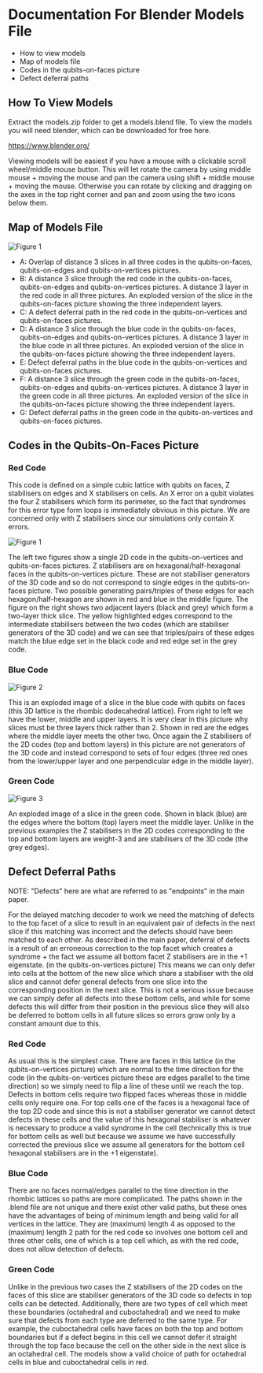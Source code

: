 # Documentation For Blender Models File

- How to view models
- Map of models file
- Codes in the qubits-on-faces picture
- Defect deferral paths

## How To View Models

Extract the models.zip folder to get a models.blend file. To view the models you will need blender, which can be downloaded for free here. 

https://www.blender.org/

Viewing models will be easiest if you have a mouse with a clickable scroll wheel/middle mouse button. This will let rotate the camera by using middle mouse + moving the mouse and pan the camera using shift + middle mouse + moving the mouse. Otherwise you can rotate by clicking and dragging on the axes in the top right corner and pan and zoom using the two icons below them.

## Map of Models File

![Figure 1](https://github.com/tRowans/JITdecoding/blob/master/documentation/map.jpg)

- A: Overlap of distance 3 slices in all three codes in the qubits-on-faces, qubits-on-edges and qubits-on-vertices pictures. 
- B: A distance 3 slice through the red code in the qubits-on-faces, qubits-on-edges and qubits-on-vertices pictures. A distance 3 layer in the red code in all three pictures. An exploded version of the slice in the qubits-on-faces picture showing the three independent layers.
- C: A defect deferral path in the red code in the qubits-on-vertices and qubits-on-faces pictures.
- D: A distance 3 slice through the blue code in the qubits-on-faces, qubits-on-edges and qubits-on-vertices pictures. A distance 3 layer in the blue code in all three pictures. An exploded version of the slice in the qubits-on-faces picture showing the three independent layers.
- E: Defect deferral paths in the blue code in the qubits-on-vertices and qubits-on-faces pictures.
- F: A distance 3 slice through the green code in the qubits-on-faces, qubits-on-edges and qubits-on-vertices pictures. A distance 3 layer in the green code in all three pictures. An exploded version of the slice in the qubits-on-faces picture showing the three independent layers.
- G: Defect deferral paths in the green code in the qubits-on-vertices and qubits-on-faces pictures.

## Codes in the Qubits-On-Faces Picture

### Red Code

This code is defined on a simple cubic lattice with qubits on faces, Z stabilisers on edges and X stabilisers on cells. An X error on a qubit violates the four Z stabilisers which form its perimeter, so the fact that syndromes for this error type form loops is immediately obvious in this picture. We are concerned only with Z stabilisers since our simulations only contain X errors. 

![Figure 1](https://github.com/tRowans/JITdecoding/blob/master/documentation/red-code.png)

The left two figures show a single 2D code in the qubits-on-vertices and qubits-on-faces pictures. Z stabilisers are on hexagonal/half-hexagonal faces in the qubits-on-vertices picture. These are not stabiliser generators of the 3D code and so do not correspond to single edges in the qubits-on-faces picture. Two possible generating pairs/triples of these edges for each hexagon/half-hexagon are shown in red and blue in the middle figure. The figure on the right shows two adjacent layers (black and grey) which form a two-layer thick slice. The yellow highlighted edges correspond to the intermediate stabilisers between the two codes (which are stabiliser generators of the 3D code) and we can see that triples/pairs of these edges match the blue edge set in the black code and red edge set in the grey code. 

### Blue Code

![Figure 2](https://github.com/tRowans/JITdecoding/blob/master/documentation/blue-code.jpg)

This is an exploded image of a slice in the blue code with qubits on faces (this 3D lattice is the rhombic dodecahedral lattice). From right to left we have the lower, middle and upper layers. It is very clear in this picture why slices must be three layers thick rather than 2. Shown in red are the edges where the middle layer meets the other two. Once again the Z stabilisers of the 2D codes (top and bottom layers) in this picture are not generators of the 3D code and instead correspond to sets of four edges (three red ones from the lower/upper layer and one perpendicular edge in the middle layer).

### Green Code

![Figure 3](https://github.com/tRowans/JITdecoding/blob/master/documentation/green-code.jpg)

An exploded image of a slice in the green code. Shown in black (blue) are the edges where the bottom (top) layers meet the middle layer. Unlike in the previous examples the Z stabilisers in the 2D codes corresponding to the top and bottom layers are weight-3 and are stabilisers of the 3D code (the grey edges). 

## Defect Deferral Paths

NOTE: "Defects" here are what are referred to as "endpoints" in the main paper.

For the delayed matching decoder to work we need the matching of defects to the top facet of a slice to result in an equivalent pair of defects in the next slice if this matching was incorrect and the defects should have been matched to each other. As described in the main paper, deferral of defects is a result of an erroneous correction to the top facet which creates a syndrome + the fact we assume all bottom facet Z stabilisers are in the +1 eigenstate. (in the qubits-on-vertices picture) This means we can only defer into cells at the bottom of the new slice which share a stabiliser with the old slice and cannot defer general defects from one slice into the corresponding position in the next slice. This is not a serious issue because we can simply defer all defects into these bottom cells, and while for some defects this will differ from their position in the previous slice they will also be deferred to bottom cells in all future slices so errors grow only by a constant amount due to this.

### Red Code

As usual this is the simplest case. There are faces in this lattice (in the qubits-on-vertices picture) which are normal to the time direction for the code (in the qubits-on-vertices picture these are edges parallel to the time direction) so we simply need to flip a line of these until we reach the top. Defects in bottom cells require two flipped faces whereas those in middle cells only require one. For top cells one of the faces is a hexagonal face of the top 2D code and since this is not a stabiliser generator we cannot detect defects in these cells and the value of this hexagonal stabiliser is whatever is necessary to produce a valid syndrome in the cell (technically this is true for bottom cells as well but because we assume we have successfully corrected the previous slice we assume all generators for the bottom cell hexagonal stabilisers are in the +1 eigenstate).

### Blue Code

There are no faces normal/edges parallel to the time direction in the rhombic lattices so paths are more complicated. The paths shown in the .blend file are not unique and there exist other valid paths, but these ones have the advantages of being of minimum length and being valid for all vertices in the lattice. They are (maximum) length 4 as opposed to the (maximum) length 2 path for the red code so involves one bottom cell and three other cells, one of which is a top cell which, as with the red code, does not allow detection of defects.

### Green Code

Unlike in the previous two cases the Z stabilisers of the 2D codes on the faces of this slice are stabiliser generators of the 3D code so defects in top cells can be detected. Additionally, there are two types of cell which meet these boundaries (octahedral and cuboctahedral) and we need to make sure that defects from each type are deferred to the same type. For example, the cuboctahedral cells have faces on both the top and bottom boundaries but if a defect begins in this cell we cannot defer it straight through the top face because the cell on the other side in the next slice is an octahedral cell. The models show a valid choice of path for octahedral cells in blue and cuboctahedral cells in red. 


